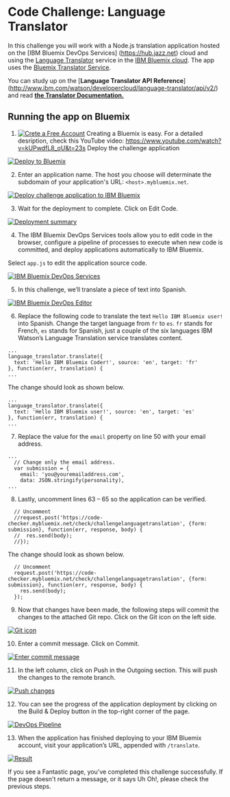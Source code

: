 # Code Challenge: Language Translator
In this challenge you will work with a Node.js translation application hosted on the [IBM Bluemix DevOps Services] (https://hub.jazz.net) cloud and   using the [Language Translator](https://www.ibm.com/watson/developercloud/language-translator.html) service in the [IBM Bluemix cloud](https://bluemix.net/). The app uses the [Bluemix Translator Service](https://language-translator-demo.mybluemix.net/). 

You can study up on the [**Language Translator API Reference**] (http://www.ibm.com/watson/developercloud/language-translator/api/v2/) and read [**the Translator Documentation.**](http://www.ibm.com/watson/developercloud/doc/language-translator/) 

## Running the app on Bluemix
1. [![Crete a Free Account](./img/createaccount.png)](./img/createaccount.png)
Creating a Bluemix is easy. For a detailed desription, check this YouTube video: https://www.youtube.com/watch?v=kUPwdfL8_oU&t=23s 
Deploy the challenge application

 [![Deploy to Bluemix](https://bluemix.net/deploy/button.png)](https://bluemix.net/deploy?repository=https://github.com/bluemix-code-challenge/challenge-languagetranslation.git)

2. Enter an application name. The host you choose will determinate the subdomain of your application's URL: `<host>.mybluemix.net`.

  [![Deploy challenge application to IBM Bluemix](./img/deploy.png)](./img/deploy.png)

3. Wait for the deployment to complete. Click on Edit Code.

  [![Deployment summary](./img/deploymentsummary.png)](./img/deploymentsummary.png)

4. The IBM Bluemix DevOps Services tools allow you to edit code in the browser, configure a pipeline of processes to execute when new code is committed, and deploy applications automatically to IBM Bluemix.

  Select `app.js` to edit the application source code.

  [![IBM Bluemix DevOps Services](./img/devops.png)](./img/devops.png)

5. In this challenge, we’ll translate a piece of text into Spanish.

  [![IBM Bluemix DevOps Editor](./img/editor.png)](./img/editor.png)

6. Replace the following code to translate the text `Hello IBM Bluemix user!` into Spanish. Change the target language from `fr` to `es`. `fr` stands for French, `es` stands for Spanish, just a couple of the six languages IBM Watson’s Language Translation service translates content.


  ```
  ...
  language_translator.translate({
    text: 'Hello IBM Bluemix Coder!', source: 'en', target: 'fr'
  }, function(err, translation) {
  ...
  ```

  The change should look as shown below.

  ```
  ...
  language_translator.translate({
    text: 'Hello IBM Bluemix user!', source: 'en', target: 'es'
  }, function(err, translation) {
  ...
  ```


7. Replace the value for the `email` property on line 50 with your email address.
  ```
  ...
    // Change only the email address.
    var submission = {
      email: 'you@youremailaddress.com',
      data: JSON.stringify(personality),
  ...
  ```

8. Lastly, uncomment lines 63 – 65 so the application can be verified.

  ```
    // Uncomment
    //request.post('https://code-checker.mybluemix.net/check/challengelanguagetranslation', {form: submission}, function(err, response, body) {
    //  res.send(body);
    //});
  ```

  The change should look as shown below.

  ```
    // Uncomment
    request.post('https://code-checker.mybluemix.net/check/challengelanguagetranslation', {form: submission}, function(err, response, body) {
      res.send(body);
    });
  ```

9. Now that changes have been made, the following steps will commit the changes to the attached Git repo. Click on the Git icon on the left side.

  [![Git icon](./img/giticon.png)](./img/giticon.png)

10. Enter a commit message. Click on Commit.

  [![Enter commit message](./img/commit.png)](./img/commit.png)

11. In the left column, click on Push in the Outgoing section. This will push the changes to the remote branch.

  [![Push changes](./img/push.png)](./img/push.png)

12. You can see the progress of the application deployment by clicking on the Build & Deploy button in the top-right corner of the page.

  [![DevOps Pipeline](./img/pipeline.png)](./img/pipeline.png)

13. When the application has finished deploying to your IBM Bluemix account, visit your application’s URL, appended with `/translate`.

  [![Result](./img/result.png)](./img/result.png)

  If you see a Fantastic page, you've completed this challenge successfully. If the page doesn't return a message, or it says Uh Oh!, please check the previous steps.
